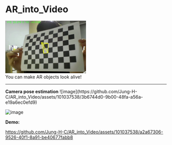 # AR_into_Video
<img src="/Screenshots/test.PNG" width='50%' height='50%'>
<br>
You can make AR objects look alive!

<hr>
<b>Camera pose estimation</b>
![image](https://github.com/Jung-H-C/AR_into_Video/assets/101037538/3b6744d0-9b00-48fa-a56a-e19a6ec0efd9)
<br>

![image](https://github.com/Jung-H-C/AR_into_Video/assets/101037538/f86cee57-a45c-4f13-a546-086faa3125e0)

<b>Demo:</b>



https://github.com/Jung-H-C/AR_into_Video/assets/101037538/a2a67306-9526-40f1-8a91-be40677fabb8



